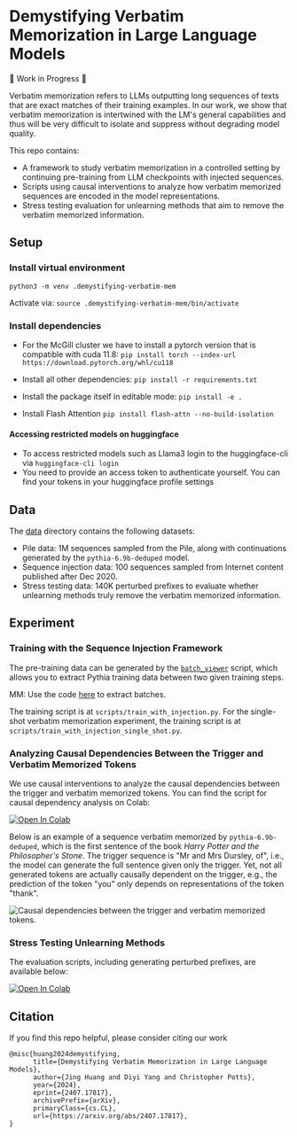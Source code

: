 #	Demystifying Verbatim Memorization in Large Language Models

:construction: Work in Progress :construction:

Verbatim memorization refers to LLMs outputting long sequences of texts that are exact matches of their training examples. In our work, we show that verbatim memorization is intertwined with the LM's general capabilities and thus will be very difficult to isolate and suppress without degrading model quality.

This repo contains:
* A framework to study verbatim memorization in a controlled setting by continuing pre-training from LLM checkpoints with injected sequences.
* Scripts using causal interventions to analyze how verbatim memorized sequences are encoded in the model representations.
* Stress testing evaluation for unlearning methods that aim to remove the verbatim memorized information.

## Setup

### Install virtual environment

`python3 -m venv .demystifying-verbatim-mem`

Activate via: `source .demystifying-verbatim-mem/bin/activate`

### Install dependencies

- For the McGill cluster we have to install a pytorch version that is compatible with cuda 11.8: `pip install torch --index-url https://download.pytorch.org/whl/cu118`

- Install all other dependencies: `pip install -r requirements.txt`
- Install the package itself in editable mode: `pip install -e .`
- Install Flash Attention `pip install flash-attn --no-build-isolation`

#### Accessing restricted models on huggingface

- To access restricted models such as Llama3 login to the huggingface-cli via `huggingface-cli login`
- You need to provide an access token to authenticate yourself. You can find your tokens in your huggingface profile settings

## Data

The [data](https://github.com/explanare/verbatim-memorization/main/data) directory contains the following datasets:
* Pile data: 1M sequences sampled from the Pile, along with continuations generated by the `pythia-6.9b-deduped` model.
* Sequence injection data: 100 sequences sampled from Internet content published after Dec 2020.
* Stress testing data: 140K perturbed prefixes to evaluate whether unlearning methods truly remove the verbatim memorized information.

## Experiment

### Training with the Sequence Injection Framework

The pre-training data can be generated by the [`batch_viewer`](https://github.com/EleutherAI/pythia/blob/main/utils/batch_viewer.py) script, which allows you to extract Pythia training data between two given training steps. 

MM: Use the code [here](https://github.com/EleutherAI/pythia?https://github.com/mmarius/pythia/tree/pythia-training-data) to extract batches.

The training script is at `scripts/train_with_injection.py`. For the single-shot verbatim memorization experiment, the training script is at `scripts/train_with_injection_single_shot.py`.

### Analyzing Causal Dependencies Between the Trigger and Verbatim Memorized Tokens

We use causal interventions to analyze the causal dependencies between the trigger and verbatim memorized tokens. You can find the script for causal dependency analysis on Colab:

[![Open In Colab](https://colab.research.google.com/assets/colab-badge.svg)](https://colab.research.google.com/drive/1FX8C-Rr1tSDjklaGjMvRghcbBSzpzzBS?usp=sharing)

Below is an example of a sequence verbatim memorized by `pythia-6.9b-deduped`, which is the first sentence of the book *Harry Potter and the Philosopher's Stone*. The trigger sequence is "Mr and Mrs Dursley, of", i.e., the model can generate the full sentence given only the trigger. Yet, not all generated tokens are actually causally dependent on the trigger, e.g., the prediction of the token "you" only depends on representations of the token "thank".
 
![Causal dependencies between the trigger and verbatim memorized tokens.](/figures/causal_dependencies.svg)


### Stress Testing Unlearning Methods

The evaluation scripts, including generating perturbed prefixes, are available below:

[![Open In Colab](https://colab.research.google.com/assets/colab-badge.svg)](https://colab.research.google.com/drive/19iQjGO37ifHtCM4KtH2fy99lbe2sY_vl?usp=sharing)

## Citation

If you find this repo helpful, please consider citing our work

```
@misc{huang2024demystifying,
      title={Demystifying Verbatim Memorization in Large Language Models}, 
      author={Jing Huang and Diyi Yang and Christopher Potts},
      year={2024},
      eprint={2407.17817},
      archivePrefix={arXiv},
      primaryClass={cs.CL},
      url={https://arxiv.org/abs/2407.17817}, 
}
```
